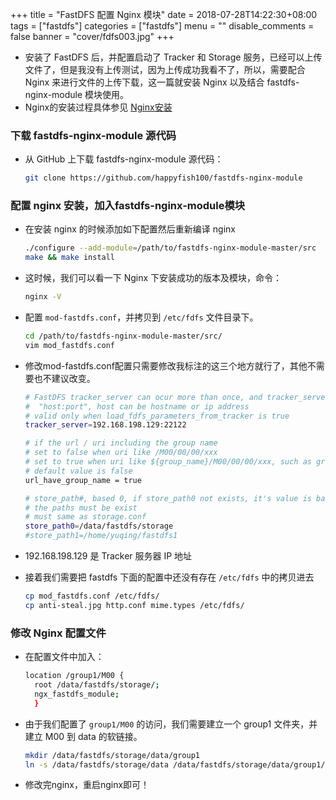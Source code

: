 +++
title = "FastDFS 配置 Nginx 模块"
date = 2018-07-28T14:22:30+08:00
tags = ["fastdfs"]
categories = ["fastdfs"]
menu = ""
disable_comments = false
banner = "cover/fdfs003.jpg"
+++

- 安装了 FastDFS 后，并配置启动了 Tracker 和 Storage 服务，已经可以上传文件了，但是我没有上传测试，因为上传成功我看不了，所以，需要配合 Nginx 来进行文件的上传下载，这一篇就安装 Nginx 以及结合 fastdfs-nginx-module 模块使用。
- Nginx的安装过程具体参见 [Nginx安装](../Nginx/nginx-installation-and-config.md)

### 下载 fastdfs-nginx-module 源代码
- 从 GitHub 上下载 fastdfs-nginx-module 源代码：

  ```bash
  git clone https://github.com/happyfish100/fastdfs-nginx-module
  ```

### 配置 nginx 安装，加入fastdfs-nginx-module模块
- 在安装 nginx 的时候添加如下配置然后重新编译 nginx
  
  ```bash
  ./configure --add-module=/path/to/fastdfs-nginx-module-master/src
  make && make install
  ```
- 这时候，我们可以看一下 Nginx 下安装成功的版本及模块，命令：
  
  ```bash
  nginx -V
  ```

- 配置 `mod-fastdfs.conf`，并拷贝到 `/etc/fdfs` 文件目录下。
  
  ```bash
  cd /path/to/fastdfs-nginx-module-master/src/
  vim mod_fastdfs.conf
  ```
- 修改mod-fastdfs.conf配置只需要修改我标注的这三个地方就行了，其他不需要也不建议改变。
  
  ```bash
  # FastDFS tracker_server can ocur more than once, and tracker_server format is
  #  "host:port", host can be hostname or ip address
  # valid only when load_fdfs_parameters_from_tracker is true
  tracker_server=192.168.198.129:22122
  
  # if the url / uri including the group name
  # set to false when uri like /M00/00/00/xxx
  # set to true when uri like ${group_name}/M00/00/00/xxx, such as group1/M00/xxx
  # default value is false
  url_have_group_name = true

  # store_path#, based 0, if store_path0 not exists, it's value is base_path
  # the paths must be exist
  # must same as storage.conf
  store_path0=/data/fastdfs/storage
  #store_path1=/home/yuqing/fastdfs1
  ```
- 192.168.198.129 是 Tracker 服务器 IP 地址
- 接着我们需要把 fastdfs 下面的配置中还没有存在 `/etc/fdfs` 中的拷贝进去
  
  ```bash
  cp mod_fastdfs.conf /etc/fdfs/
  cp anti-steal.jpg http.conf mime.types /etc/fdfs/
  ```

### 修改 Nginx 配置文件
- 在配置文件中加入：
  
  ```bash
  location /group1/M00 {
    root /data/fastdfs/storage/;
    ngx_fastdfs_module;
    }
  ```
- 由于我们配置了 `group1/M00` 的访问，我们需要建立一个 group1 文件夹，并建立 M00 到 data 的软链接。
  
  ```bash
  mkdir /data/fastdfs/storage/data/group1
  ln -s /data/fastdfs/storage/data /data/fastdfs/storage/data/group1/M00
  ```
- 修改完nginx，重启nginx即可！
